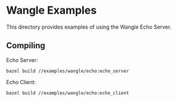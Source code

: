 # Wangle Examples

This directory provides examples of using the Wangle Echo Server.

## Compiling

  Echo Server:

  `bazel build //examples/wangle/echo:echo_server`

  Echo Client:

  `bazel build //examples/wangle/echo:echo_client`
